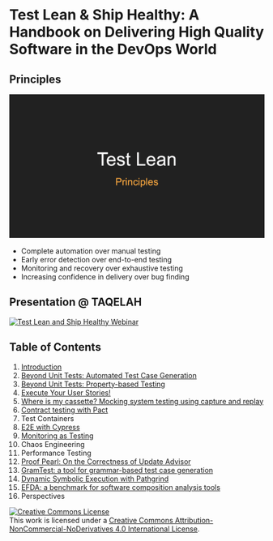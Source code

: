 # Test Lean & Ship Healthy: A Handbook on Delivering High Quality Software in the DevOps World

## Principles

![Test Lean Principles](images/principles.gif)

- Complete automation over manual testing
- Early error detection over end-to-end testing
- Monitoring and recovery over exhaustive testing
- Increasing confidence in delivery over bug finding

## Presentation @ TAQELAH

[![Test Lean and Ship Healthy Webinar](http://img.youtube.com/vi/sqtmcYKpy-A/0.jpg)](http://www.youtube.com/watch?v=sqtmcYKpy-A)

## Table of Contents

1. [Introduction](chapters/00-introduction.md)
2. [Beyond Unit Tests: Automated Test Case Generation](chapters/01-automated-test-case-generation.md)
3. [Beyond Unit Tests: Property-based Testing](chapters/02-property-based-testing.md)
4. [Execute Your User Stories!](chapters/04-functional.md)
5. [Where is my cassette? Mocking system testing using capture and replay](chapters/05-where-is-my-casette.md)
6. [Contract testing with Pact](chapters/06-contract.md)
7. Test Containers
8. [E2E with Cypress](chapters/10-cypress.md)
9. [Monitoring as Testing](chapters/09-monitoring.md)
10. Chaos Engineering
11. Performance Testing
12. [Proof Pearl: On the Correctness of Update Advisor](chapters/07-update-advisor.md)
13. [GramTest: a tool for grammar-based test case generation](chapters/13-grammar.md)
14. [Dynamic Symbolic Execution with Pathgrind](chapters/08-symbolic.md)
15. [EFDA: a benchmark for software composition analysis tools](chapters/09-efda.md)
16. Perspectives

<a rel="license" href="http://creativecommons.org/licenses/by-nc-nd/4.0/"><img alt="Creative Commons License" style="border-width:0" src="https://i.creativecommons.org/l/by-nc-nd/4.0/88x31.png" /></a><br />This work is licensed under a <a rel="license" href="http://creativecommons.org/licenses/by-nc-nd/4.0/">Creative Commons Attribution-NonCommercial-NoDerivatives 4.0 International License</a>.
